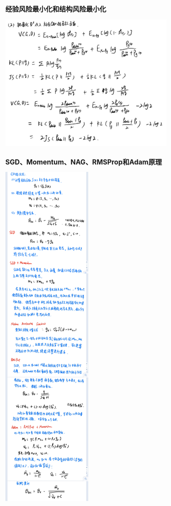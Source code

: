 ## 经验风险最小化和结构风险最小化

![](https://github.com/Deep-Learning-Studyroom/offer/blob/master/pictures/GAN2.jpg) 

## SGD、Momentum、NAG、RMSProp和Adam原理

![](https://github.com/Deep-Learning-Studyroom/offer/blob/master/pictures/gd.jpg) 
